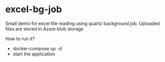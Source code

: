 # excel-bg-job

Small demo for excel file reading using quartz background job. Uploaded files are stored in Azure blob storage

How to run it?

- docker-compose up -d
- start the application
